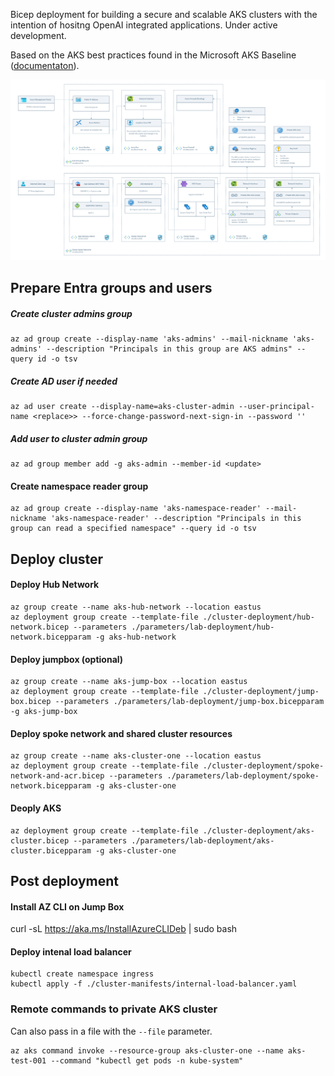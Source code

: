 Bicep deployment for building a secure and scalable AKS clusters with the intention of hositng OpenAI integrated applications. Under active development.

Based on the AKS best practices found in the Microsoft AKS Baseline ([documentaton](https://learn.microsoft.com/en-us/azure/architecture/reference-architectures/containers/aks/baseline-aks)).

![Cluster architecture](./documenation/diagram.png)

## Prepare Entra groups and users

##### Create cluster admins group

```
az ad group create --display-name 'aks-admins' --mail-nickname 'aks-admins' --description "Principals in this group are AKS admins" --query id -o tsv
```

##### Create AD user if needed

```
az ad user create --display-name=aks-cluster-admin --user-principal-name <replace>> --force-change-password-next-sign-in --password ''
```

##### Add user to cluster admin group

```
az ad group member add -g aks-admin --member-id <update>
```

#### Create namespace reader group

```
az ad group create --display-name 'aks-namespace-reader' --mail-nickname 'aks-namespace-reader' --description "Principals in this group can read a specified namespace" --query id -o tsv
```

## Deploy cluster

#### Deploy Hub Network

```
az group create --name aks-hub-network --location eastus
az deployment group create --template-file ./cluster-deployment/hub-network.bicep --parameters ./parameters/lab-deployment/hub-network.bicepparam -g aks-hub-network
```

#### Deploy jumpbox (optional)

```
az group create --name aks-jump-box --location eastus
az deployment group create --template-file ./cluster-deployment/jump-box.bicep --parameters ./parameters/lab-deployment/jump-box.bicepparam -g aks-jump-box
```

#### Deploy spoke network and shared cluster resources

```
az group create --name aks-cluster-one --location eastus
az deployment group create --template-file ./cluster-deployment/spoke-network-and-acr.bicep --parameters ./parameters/lab-deployment/spoke-network.bicepparam -g aks-cluster-one
```

#### Deoply AKS

```
az deployment group create --template-file ./cluster-deployment/aks-cluster.bicep --parameters ./parameters/lab-deployment/aks-cluster.bicepparam -g aks-cluster-one
```

## Post deployment

#### Install AZ CLI on Jump Box
curl -sL https://aka.ms/InstallAzureCLIDeb | sudo bash

#### Deploy intenal load balancer

```
kubectl create namespace ingress
kubectl apply -f ./cluster-manifests/internal-load-balancer.yaml
```

### Remote commands to private AKS cluster

Can also pass in a file with the `--file` parameter.

```
az aks command invoke --resource-group aks-cluster-one --name aks-test-001 --command "kubectl get pods -n kube-system"
```